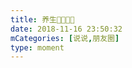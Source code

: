 ```yaml
---
title: 养生👨🏻‍🦳🍹
date: 2018-11-16 23:50:32
mCategories: [说说,朋友圈]
type: moment
---
```


<div id="pics-20181116235032"></div>

<script src="/lib/moment/pics.js"></script>
<script>
var data = [
    {"link": "2018-11-16_000000.jpeg", "type": "shuoshuo"}
];
picsRender(data, "pics-20181116235032");
</script>
